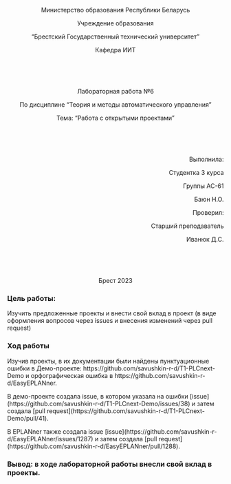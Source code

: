 <p align="center"> Министерство образования Республики Беларусь </p>

<p align="center">Учреждение образования </p>

<p align="center">  “Брестский Государственный технический университет” </p>

<p align="center"> Кафедра ИИТ</p>

<br><br><br>

<p align="center"> Лабораторная работа №6</p>

<p align="center"> По дисциплине “Теория и методы автоматического управления”</p>

<p align="center"> Тема: “Работа с открытыми проектами”</p>

<br><br><br>

<p align="right"> Выполнила:</p>

<p align="right"> Студентка 3 курса</p>

<p align="right"> Группы АС-61</p>

<p align="right"> Баюн Н.О.</p>

<p align="right"> Проверил:</p>

<p align="right">Старший преподаватель</p>

<p align="right">Иванюк Д.С.</p>

<br><br><br>

<p align="center">Брест 2023</p>


### Цель работы:
Изучить предложенные проекты и внести свой вклад в проект (в виде оформления вопросов через issues и внесения изменений через pull request)
### Ход работы

<p>Изучив проекты, в их документации были найдены пунктуационные ошибки в Демо-проекте: https://github.com/savushkin-r-d/T1-PLCnext-Demo и орфографическая ошибка в https://github.com/savushkin-r-d/EasyEPLANner. </p>

<p>В демо-проекте создала issue, в котором указала на ошибки [issue](https://github.com/savushkin-r-d/T1-PLCnext-Demo/issues/38) и затем создала [pull request](https://github.com/savushkin-r-d/T1-PLCnext-Demo/pull/41). </p>


<p>В  EPLANner  также создала issue [issue](https://github.com/savushkin-r-d/EasyEPLANner/issues/1287) и затем создала [pull request](https://github.com/savushkin-r-d/EasyEPLANner/pull/1288).  </p>

### Вывод: в ходе лабораторной работы внесли свой вклад  в проекты.
